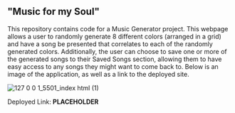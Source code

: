## "Music for my Soul"

This repository contains code for a Music Generator project. This webpage allows a user to randomly generate 8 different colors (arranged in a grid) and have a song be presented that correlates to each of the randomly generated colors. Additionally, the user can choose to save one or more of the generated songs to their Saved Songs section, allowing them to have easy access to any songs they might want to come back to. Below is an image of the application, as well as a link to the deployed site.


![127 0 0 1_5501_index html (1)](https://user-images.githubusercontent.com/122403641/227815903-81b62022-7a34-453c-bf7c-0e095f43e4c1.png)



Deployed Link: **PLACEHOLDER**
